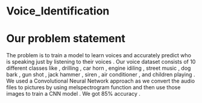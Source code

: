 # Voice_Identification
# Our problem statement 
The problem is to train a model to learn voices and accurately predict who is speaking just by listening to their voices . Our voice dataset consists of 10 different classes like , drilling , car horn , engine idiling , street music , dog bark , gun shot , jack hammer , siren , air conditioner , and children playing .  We used a Convolutional Neural Network approach as we convert the audio files to pictures by using melspectrogram function and  then use those images to train a CNN model . We got 85% accuracy . 
